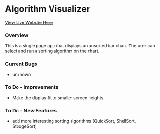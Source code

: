 # Algorithm Visualizer

[View Live Website Here](http://mattsegal.xyz/sort)

### Overview
This is a single page app that displays an unsorted bar chart. The user can select and run a sorting algorithm on the chart.
  
### Current Bugs
* unknown
  
### To Do - Improvements
* Make the display fit to smaller screen heights.
  
### To Do - New Features
* add more interesting sorting algorithms (QuickSort, ShellSort, StoogeSort)
